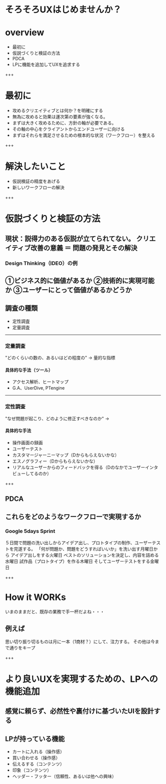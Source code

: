 # そろそろUXはじめませんか？
# overview
- 最初に
- 仮説づくりと検証の方法
- PDCA
- LPに機能を追加してUXを追求する


+++<!-- section -->
# 最初に
- 攻めるクリエイティブとは何か？を明確にする
- 無為に攻めると効果は運次第の要素が強くなる。
- まずは大きく攻めるために、方針の軸が必要である。
- その軸の中心をクライアントからエンドユーザーに向ける
- まずはそれらを満足させるための根本的な状況（ワークフロー）を整える

+++<!-- section -->
# 解決したいこと
- 仮説検証の精度をあげる
- 新しいワークフローの解決


+++<!-- section -->
# 仮説づくりと検証の方法
現状：説得力のある仮説が立てられてない。
クリエイティブ改善の意義 ＝ 問題の発見とその解決
---
### Design Thinking（IDEO）の例
①ビジネス的に価値があるか
②技術的に実現可能か
③ユーザーにとって価値があるかどうか
---
## 調査の種類
- 定性調査
- 定量調査

---
### 定量調査
"どのくらいの数の、あるいはどの程度の"
-> 量的な指標
#### 具体的な手法（ツール）
- アクセス解析、ヒートマップ
- G.A、UserDive, PTengine

---
### 定性調査
"なぜ問題が起こり、どのように修正すべきなのか"
->
#### 具体的な手法
- 操作画面の録画
- ユーザーテスト
- カスタマージャーニーマップ（Dからもらえないかな）
- エスノグラフィー（Dからもらえないかな）
- リアルなユーザーからのフィードバックを得る（Dのなかでユーザーインタビューしてるのか）


+++<!-- section -->
## PDCA
これらをどのようなワークフローで実現するか
---
### Google 5days Sprint
５日間で問題の洗い出しからアイデア出し、プロトタイプの制作、ユーザーテストを完遂する。
「何が問題か、問題をどうすればいいか」を洗い出す月曜日から
アイデア出しをする火曜日
ベストのソリューションを決定し、内容を詰める水曜日
試作品（プロトタイプ）を作る木曜日
そしてユーザーテストをする金曜日


+++<!-- section -->
# How it WORKs
いまのままだと、既存の業務で手一杯だよね・・・

## 例えば
思い切り振り切るものは月に一本（1商材？）にして、注力する。
その他は今まで通りをキープ


+++<!-- section -->
# より良いUXを実現するための、LPへの機能追加
感覚に頼らず、必然性や裏付けに基づいたUIを設計する
---
## LPが持っている機能
- カートに入れる（操作感）
- 買い合わせる（操作感）
- 伝えるする（コンテンツ）
- 印象（コンテンツ）
- ヘッダー・フッター（信頼性、あるいは他への興味）
